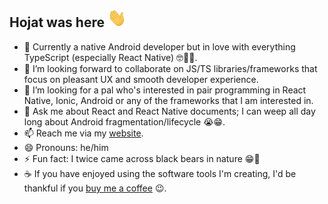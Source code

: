 ## Hojat was here  <img src="Hi.gif" width="30px" height=30px>

- 🔭 Currently a native Android developer but in love with everything TypeScript (especially React Native) 🤓🥸🥳.
- 👯 I’m looking forward to collaborate on JS/TS libraries/frameworks that focus on pleasant UX and smooth developer experience.
- 🤔 I’m looking for a pal who's interested in pair programming in React Native, Ionic, Android or any of the frameworks that I am interested in.
- 💬 Ask me about React and React Native documents; I can weep all day long about Android fragmentation/lifecycle 😭😁.
- 📫 Reach me via my <a href="https://hojat72elect.github.io/">website</a>.
- 😄 Pronouns: he/him
- ⚡ Fun fact: I twice came across black bears in nature 😁🐻
- ☕ If you have enjoyed using the software tools I'm creating, I'd be thankful if you <a href="https://www.buymeacoffee.com/hojat">buy me a coffee</a> 😉.


